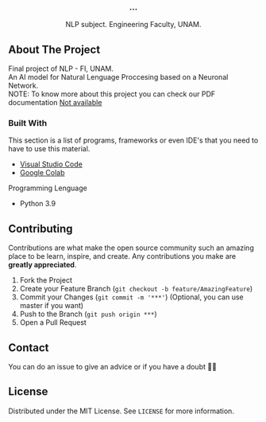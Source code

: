 <p align="center">
  <h3 align="center">... </h3>

  <p align="center">
    NLP subject. Engineering Faculty, UNAM.
  <p/>
</p>

<!-- ABOUT THE PROJECT -->
## About The Project

Final project of NLP - FI, UNAM. <br>
An AI model for Natural Lenguage Proccesing based on a Neuronal Network.<br>
NOTE: To know more about this project you can check our PDF documentation [Not available]()


### Built With

This section is a list of programs, frameworks or even IDE's that you need to have to use this material.
-  [Visual Studio Code](https://code.visualstudio.com/)
-  [Google Colab](https://colab.research.google.com/notebooks/intro.ipynb#recent=true)

Programming Lenguage 
- Python 3.9


## Contributing
Contributions are what make the open source community such an amazing place to be learn, inspire, and create. Any contributions you make are **greatly appreciated**.

1. Fork the Project
2. Create your Feature Branch (`git checkout -b feature/AmazingFeature`)
3. Commit your Changes (`git commit -m '***'`) (Optional, you can use master if you want)
4. Push to the Branch (`git push origin ***`)  
5. Open a Pull Request

## Contact
You can do an issue to give an advice or if you have a doubt ✌🏻

## License 
Distributed under the MIT License. See `LICENSE` for more information.
